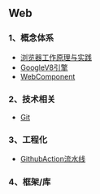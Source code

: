 <!--
 * @Author: 夏朝辉 lesslessmore@163.com
 * @Date: 2023-05-30 13:58:35
 * @LastEditors: 夏朝辉 lesslessmore@163.com
 * @LastEditTime: 2023-05-30 14:51:04
-->

## Web

### 1、概念体系

- <a href="./web/概念体系/浏览器工作原理与实践.md">浏览器工作原理与实践</a>
- <a href="./web/概念体系/GoogleV8引擎.md">GoogleV8引擎</a>
- <a href="./web/概念体系/WebComponent.md">WebComponent</a>

### 2、技术相关

- <a href="./web/技术/Git.md">Git</a>

### 3、工程化

- <a href="./web/工程化/GithubAction流水线.md">GithubAction流水线</a>

### 4、框架/库
